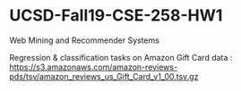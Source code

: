 # UCSD-Fall19-CSE-258-HW1
Web Mining and Recommender Systems

Regression & classification tasks on
Amazon Gift Card data : https://s3.amazonaws.com/amazon-reviews-pds/tsv/amazon_reviews_us_Gift_Card_v1_00.tsv.gz
